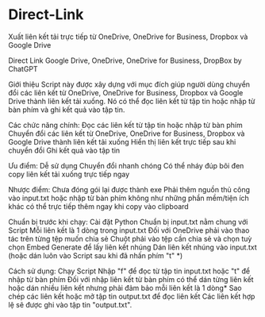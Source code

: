 # Direct-Link
Xuất liên kết tải trực tiếp từ OneDrive, OneDrive for Business, Dropbox và Google Drive

Direct Link Google Drive, OneDrive, OneDrive for Business, DropBox by ChatGPT 

Giới thiệu
Script này được xây dựng với mục đích giúp người dùng chuyển đổi các liên kết từ OneDrive, OneDrive for Business, Dropbox và Google Drive thành liên kết tải xuống. Nó có thể đọc liên kết từ tập tin hoặc nhập từ bàn phím và ghi kết quả vào tập tin.

Các chức năng chính:
Đọc các liên kết từ tập tin hoặc nhập từ bàn phím
Chuyển đổi các liên kết từ OneDrive, OneDrive for Business, Dropbox và Google Drive thành liên kết tải xuống
Hiển thị liên kết trực tiếp sau khi chuyển đổi
Ghi kết quả vào tập tin

Ưu điểm:
Dễ sử dụng
Chuyển đổi nhanh chóng
Có thể nháy đúp bôi đen copy liên kết tải xuống trực tiếp ngay

Nhược điểm:
Chưa đóng gói lại được thành exe
Phải thêm nguồn thủ công vào input.txt hoặc nhập từ bàn phím không như những phần mềm/tiện ích khác có thể trực tiếp thêm ngay khi copy vào clipboard

Chuẩn bị trước khi chạy:
Cài đặt Python
Chuẩn bị input.txt nằm chung với Script
Mỗi liên kết là 1 dòng trong input.txt
Đối với OneDrive phải vào thao tác trên từng tệp muốn chia sẻ
Chuột phải vào tệp cần chia sẻ và chọn tuỳ chọn Embed
Generate để lấy liên kết nhúng
Dán liên kết nhúng vào input.txt (hoặc dán luôn vào Script sau khi đã nhấn phím "t" *)

Cách sử dụng:
Chạy Script
Nhập "f" để đọc từ tập tin input.txt hoặc "t" để nhập từ bàn phím
Đối với nhập liên kết từ bàn phím có thể dán từng liên kết hoặc dán nhiều liên kết nhưng phải đảm bảo mỗi liên kết là 1 dòng*
Sao chép các liên kết hoặc mở tập tin output.txt để đọc liên kết
Các liên kết hợp lệ sẽ được ghi vào tập tin "output.txt".
